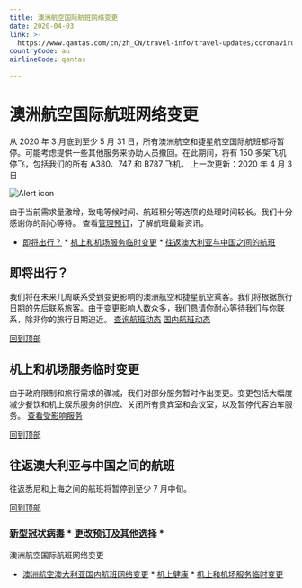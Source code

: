 ```yaml
---
title: 澳洲航空国际航班网络变更
date: 2020-04-03
link: >-
  https://www.qantas.com/cn/zh_CN/travel-info/travel-updates/coronavirus/qantas-international-network-changes.html?int_cam=cn%3Acoronavirus%3Aarticle%3A------%3Azh%3Ann
countryCode: au
airlineCode: qantas

---
```

# 澳洲航空国际航班网络变更

从 2020 年 3 月底到至少 5 月 31 日，所有澳洲航空和捷星航空国际航班都将暂停。可能考虑提供一些其他服务来协助人员撤回。在此期间，将有 150 多架飞机停飞，包括我们的所有 A380、747 和 B787 飞机。 上一次更新：2020 年 4 月 3 日

![Alert icon](/content/dam/qantas/icons/flightstatus/alert-solid.svg)

由于当前需求量激增，致电等候时间、航班积分等选项的处理时间较长。我们十分感谢你的耐心等待。 查看[管理预订](/cn/zh_CN/manage-booking.html "管理预订")，了解航班最新资讯。

* [即将出行？](#flying-soon) * [机上和机场服务临时变更](#changes-to-lounge-access-and-operations--) * [往返澳大利亚与中国之间的航班](#previously-annouced-cancellations)

## 即将出行？

我们将在未来几周联系受到变更影响的澳洲航空和捷星航空乘客。我们将根据旅行日期的先后联系旅客。由于变更影响人数众多，我们恳请你耐心等待我们与你联系，除非你的旅行日期迫近。 [查询航班动态](/cn/zh_CN/travel-info/flight-status.html "查询你的航班动态") [国内航班动态](/cn/zh_CN/travel-info/travel-updates/coronavirus/qantas-australian-domestic-network-changes.html "国内航班网络变更")

[回到顶部](#full-width-main-layout-full-width-layout-full-width-row-par-layout-column-8-4-layout-column-8-par-anchor-links)

## 机上和机场服务临时变更

由于政府限制和旅行需求的骤减，我们对部分服务暂时作出变更。变更包括大幅度减少餐饮和机上娱乐服务的供应、关闭所有贵宾室和会议室，以及暂停代客泊车服务。 [查看受影响服务](/cn/zh_CN/travel-info/travel-updates/coronavirus/impact-to-lounges.html "查看受影响服务信息")

[回到顶部](#full-width-main-layout-full-width-layout-full-width-row-par-layout-column-8-4-layout-column-8-par-anchor-links)

## 往返澳大利亚与中国之间的航班

往返悉尼和上海之间的航班将暂停到至少 7 月中旬。

[回到顶部](#full-width-main-layout-full-width-layout-full-width-row-par-layout-column-8-4-layout-column-8-par-anchor-links)

### [新型冠状病毒](/cn/zh_CN/travel-info/travel-updates/coronavirus.html)  * [更改预订及其他选择](/cn/zh_CN/travel-info/travel-updates/coronavirus/booking-changes-and-refunds.html) *

澳洲航空国际航班网络变更

* [澳洲航空澳大利亚国内航班网络变更](/cn/zh_CN/travel-info/travel-updates/coronavirus/qantas-australian-domestic-network-changes.html) * [机上健康](/cn/zh_CN/travel-info/travel-updates/coronavirus/health-while-flying.html) * [机上和机场服务临时变更](/cn/zh_CN/travel-info/travel-updates/coronavirus/impact-to-lounges.html)
